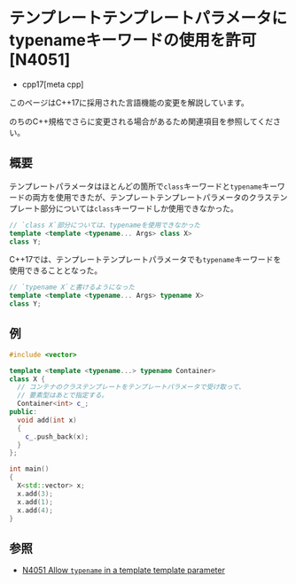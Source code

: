 # テンプレートテンプレートパラメータにtypenameキーワードの使用を許可 [N4051]
* cpp17[meta cpp]

<!-- start lang caution -->

このページはC++17に採用された言語機能の変更を解説しています。

のちのC++規格でさらに変更される場合があるため関連項目を参照してください。

<!-- last lang caution -->

## 概要
テンプレートパラメータはほとんどの箇所で`class`キーワードと`typename`キーワードの両方を使用できたが、テンプレートテンプレートパラメータのクラステンプレート部分については`class`キーワードしか使用できなかった。

```cpp
// `class X`部分については、typenameを使用できなかった
template <template <typename... Args> class X>
class Y;
```

C++17では、テンプレートテンプレートパラメータでも`typename`キーワードを使用できることとなった。

```cpp
// `typename X`と書けるようになった
template <template <typename... Args> typename X>
class Y;
```


## 例
```cpp example
#include <vector>

template <template <typename...> typename Container>
class X {
  // コンテナのクラステンプレートをテンプレートパラメータで受け取って、
  // 要素型はあとで指定する。
  Container<int> c_;
public:
  void add(int x)
  {
    c_.push_back(x);
  }
};

int main()
{
  X<std::vector> x;
  x.add(3);
  x.add(1);
  x.add(4);
}
```

## 参照
- [N4051 Allow `typename` in a template template parameter](http://www.open-std.org/jtc1/sc22/wg21/docs/papers/2014/n4051.html)
